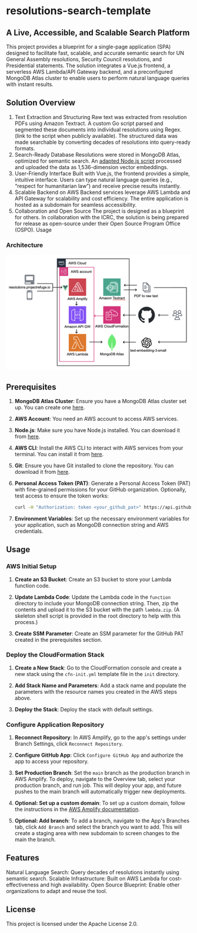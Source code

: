 # resolutions-search-template

## A Live, Accessible, and Scalable Search Platform
This project provides a blueprint for a single-page application (SPA) designed to facilitate fast, scalable, and accurate semantic search for UN General Assembly resolutions, Security Council resolutions, and Presidential statements. The solution integrates a Vue.js frontend, a serverless AWS Lambda/API Gateway backend, and a preconfigured MongoDB Atlas cluster to enable users to perform natural language queries with instant results.

## Solution Overview
1. Text Extraction and Structuring
Raw text was extracted from resolution PDFs using Amazon Textract.
A custom Go script parsed and segmented these documents into individual resolutions using Regex. (link to the script when publicly available).
The structured data was made searchable by converting decades of resolutions into query-ready formats.
2. Search-Ready Database
Resolutions were stored in MongoDB Atlas, optimized for semantic search.
An [adapted Node.js script](https://www.mongodb.com/docs/atlas/atlas-vector-search/create-embeddings/) processed and uploaded the data as 1,536-dimension vector embeddings.
3. User-Friendly Interface
Built with Vue.js, the frontend provides a simple, intuitive interface.
Users can type natural language queries (e.g., “respect for humanitarian law”) and receive precise results instantly.
4. Scalable Backend on AWS
Backend services leverage AWS Lambda and API Gateway for scalability and cost efficiency.
The entire application is hosted as a subdomain for seamless accessibility.
5. Collaboration and Open Source
The project is designed as a blueprint for others.
In collaboration with the ICRC, the solution is being prepared for release as open-source under their Open Source Program Office (OSPO).
Usage

### Architecture
![Architecture](docs/architecture.png)

## Prerequisites

1. **MongoDB Atlas Cluster**: Ensure you have a MongoDB Atlas cluster set up. You can create one [here](https://www.mongodb.com/cloud/atlas).

2. **AWS Account**: You need an AWS account to access AWS services.

3. **Node.js**: Make sure you have Node.js installed. You can download it from [here](https://nodejs.org/).

4. **AWS CLI**: Install the AWS CLI to interact with AWS services from your terminal. You can install it from [here](https://aws.amazon.com/cli/).

5. **Git**: Ensure you have Git installed to clone the repository. You can download it from [here](https://git-scm.com/).

6. **Personal Access Token (PAT)**: Generate a Personal Access Token (PAT) with fine-grained permissions for your GitHub organization. Optionally, test access to ensure the token works:

    ```bash
    curl -H "Authorization: token <your_github_pat>" https://api.github.com/repos/[your-org]/[your-repository]
    ```

7. **Environment Variables**: Set up the necessary environment variables for your application, such as MongoDB connection string and AWS credentials.

## Usage

### AWS Initial Setup

1. **Create an S3 Bucket**: Create an S3 bucket to store your Lambda function code.

2. **Update Lambda Code**: Update the Lambda code in the `function` directory to include your MongoDB connection string. Then, zip the contents and upload it to the S3 bucket with the path `lambda.zip`. (A skeleton shell script is provided in the root directory to help with this process.)

3. **Create SSM Parameter**: Create an SSM parameter for the GitHub PAT created in the prerequisites section.

### Deploy the CloudFormation Stack

1. **Create a New Stack**: Go to the CloudFormation console and create a new stack using the `cfn-init.yml` template file in the `init` directory.

2. **Add Stack Name and Parameters**: Add a stack name and populate the parameters with the resource names you created in the AWS steps above.

3. **Deploy the Stack**: Deploy the stack with default settings.

### Configure Application Repository

1. **Reconnect Repository**: In AWS Amplify, go to the app's settings under Branch Settings, click `Reconnect Repository`.

2. **Configure GitHub App**: Click `Configure GitHub App` and authorize the app to access your repository.

3. **Set Production Branch**: Set the `main` branch as the production branch in AWS Amplify. To deploy, navigate to the Overview tab, select your production branch, and run job. This will deploy your app, and future pushes to the main branch will automatically trigger new deployments.

4. **Optional: Set up a custom domain**: To set up a custom domain, follow the instructions in the [AWS Amplify documentation](https://docs.aws.amazon.com/amplify/latest/userguide/amplify-console-custom-domains.html).

5. **Optional: Add branch**: To add a branch, navigate to the App's Branches tab, click `Add Branch` and select the branch you want to add. This will create a staging area with new subdomain to screen changes to the main the branch.

## Features
Natural Language Search: Query decades of resolutions instantly using semantic search.
Scalable Infrastructure: Built on AWS Lambda for cost-effectiveness and high availability.
Open Source Blueprint: Enable other organizations to adapt and reuse the tool.

## License
This project is licensed under the Apache License 2.0.